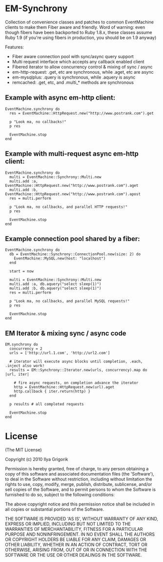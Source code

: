 # EM-Synchrony

Collection of convenience classes and patches to common EventMachine clients to 
make them Fiber aware and friendly. Word of warning: even though fibers have been
backported to Ruby 1.8.x, these classes assume Ruby 1.9 (if you're using fibers
in production, you should be on 1.9 anyway)

Features:

 * Fiber aware connection pool with sync/async query support
 * Multi request interface which accepts any callback enabled client
 * Fibered iterator to allow concurrency control & mixing of sync / async
 * em-http-request: .get, etc are synchronous, while .aget, etc are async
 * em-mysqlplus: .query is synchronous, while .aquery is async
 * remcached: .get, etc, and .multi_* methods are synchronous

## Example with async em-http client:

	EventMachine.synchrony do
      res = EventMachine::HttpRequest.new("http://www.postrank.com").get
		
	  p "Look ma, no callbacks!"
	  p res

      EventMachine.stop
    end

## Example with multi-request async em-http client:

	EventMachine.synchrony do
 	  multi = EventMachine::Synchrony::Multi.new
      multi.add :a, EventMachine::HttpRequest.new("http://www.postrank.com").aget
      multi.add :b, EventMachine::HttpRequest.new("http://www.postrank.com").apost
      res = multi.perform
	 
	  p "Look ma, no callbacks, and parallel HTTP requests!"
	  p res
     
	  EventMachine.stop
	end

## Example connection pool shared by a fiber:

	EventMachine.synchrony do
	  db = EventMachine::Synchrony::ConnectionPool.new(size: 2) do
	    EventMachine::MySQL.new(host: "localhost")
	  end

	  start = now
      
	  multi = EventMachine::Synchrony::Multi.new
	  multi.add :a, db.aquery("select sleep(1)")
	  multi.add :b, db.aquery("select sleep(1)")
	  res = multi.perform
      
	  p "Look ma, no callbacks, and parallel MySQL requests!"
	  p res
      
	  EventMachine.stop
	end
	
## EM Iterator & mixing sync / async code

	EM.synchrony do
	  concurrency = 2
	  urls = ['http://url.1.com', 'http://url2.com']

	  # iterator will execute async blocks until completion, .each, .inject also work!
	  results = EM::Synchrony::Iterator.new(urls, concurrency).map do |url, iter|

		# fire async requests, on completion advance the iterator
	    http = EventMachine::HttpRequest.new(url).aget
	    http.callback { iter.return(http) }
	  end

	  p results # all completed requests
  
	  EventMachine.stop
	end

# License

(The MIT License)

Copyright (c) 2010 Ilya Grigorik

Permission is hereby granted, free of charge, to any person obtaining
a copy of this software and associated documentation files (the
'Software'), to deal in the Software without restriction, including
without limitation the rights to use, copy, modify, merge, publish,
distribute, sublicense, and/or sell copies of the Software, and to
permit persons to whom the Software is furnished to do so, subject to
the following conditions:

The above copyright notice and this permission notice shall be
included in all copies or substantial portions of the Software.

THE SOFTWARE IS PROVIDED 'AS IS', WITHOUT WARRANTY OF ANY KIND,
EXPRESS OR IMPLIED, INCLUDING BUT NOT LIMITED TO THE WARRANTIES OF
MERCHANTABILITY, FITNESS FOR A PARTICULAR PURPOSE AND NONINFRINGEMENT.
IN NO EVENT SHALL THE AUTHORS OR COPYRIGHT HOLDERS BE LIABLE FOR ANY
CLAIM, DAMAGES OR OTHER LIABILITY, WHETHER IN AN ACTION OF CONTRACT,
TORT OR OTHERWISE, ARISING FROM, OUT OF OR IN CONNECTION WITH THE
SOFTWARE OR THE USE OR OTHER DEALINGS IN THE SOFTWARE.